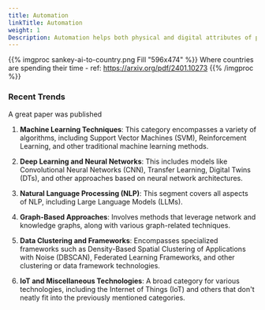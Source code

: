 ```yaml
---
title: Automation
linkTitle: Automation
weight: 1
Description: Automation helps both physical and digital attributes of producing our products
---
```


{{% imgproc sankey-ai-to-country.png Fill "596x474" %}}
Where countries are spending their time - ref: https://arxiv.org/pdf/2401.10273
{{% /imgproc %}}


### Recent Trends

A great paper was published 

1. **Machine Learning Techniques**: This category encompasses a variety of algorithms, including Support Vector Machines (SVM), Reinforcement Learning, and other traditional machine learning methods.

2. **Deep Learning and Neural Networks**: This includes models like Convolutional Neural Networks (CNN), Transfer Learning, Digital Twins (DTs), and other approaches based on neural network architectures.

3. **Natural Language Processing (NLP)**: This segment covers all aspects of NLP, including Large Language Models (LLMs).

4. **Graph-Based Approaches**: Involves methods that leverage network and knowledge graphs, along with various graph-related techniques.

5. **Data Clustering and Frameworks**: Encompasses specialized frameworks such as Density-Based Spatial Clustering of Applications with Noise (DBSCAN), Federated Learning Frameworks, and other clustering or data framework technologies.

6. **IoT and Miscellaneous Technologies**: A broad category for various technologies, including the Internet of Things (IoT) and others that don't neatly fit into the previously mentioned categories.